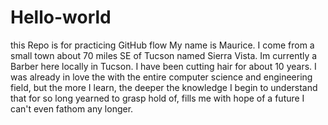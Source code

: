 # Hello-world
this Repo is for practicing GitHub flow
My name is Maurice. I come from a small town 
about 70 miles SE of Tucson named Sierra Vista. Im currently a Barber here 
locally in Tucson. I have been cutting hair for about 10 years. I was already in love the with the entire computer
science and engineering field, but the more I learn, the deeper the knowledge I begin to understand 
that for so long yearned to grasp hold of, fills me with hope of a future I can't even fathom any longer.
